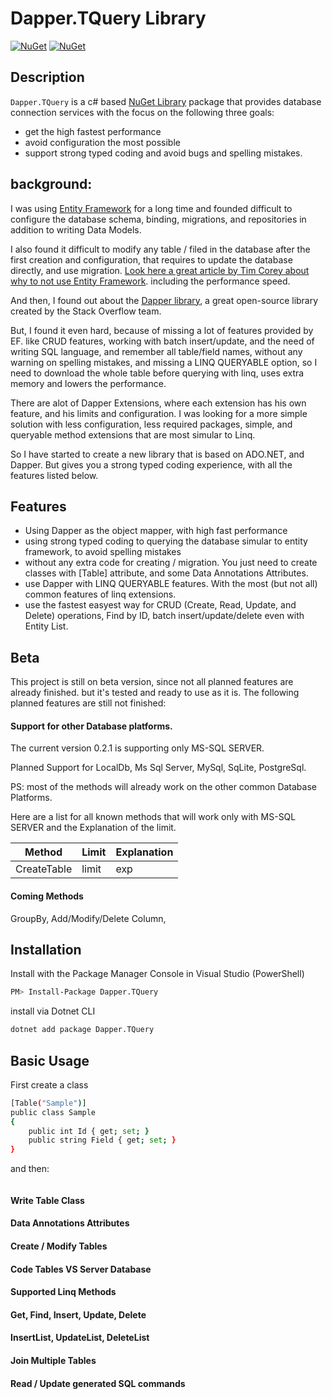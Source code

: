# Dapper.TQuery Library

[![NuGet](https://img.shields.io/nuget/v/Dapper.TQuery.svg)](https://www.nuget.org/packages/Dapper.TQuery)
[![NuGet](https://img.shields.io/nuget/dt/Dapper.TQuery.svg)](https://www.nuget.org/packages/Dapper.TQuery)

## Description
``Dapper.TQuery`` is a c# based [NuGet Library](https://github.com/jacobSpitzer/Dapper.TQuery) package that provides database connection services with the focus on the following three goals:
* get the high fastest performance
* avoid configuration the most possible
* support strong typed coding and avoid bugs and spelling mistakes.

## background:
I was using [Entity Framework](https://github.com/dotnet/ef6) for a long time and founded difficult to configure the database schema, binding, migrations, and repositories in addition to writing Data Models.

I also found it difficult to modify any table / filed in the database after the first creation and configuration, that requires to update the database directly, and use migration.
[Look here a great article by Tim Corey about why to not use Entity Framework](https://www.iamtimcorey.com/blog/137806/entity-framework). including the performance speed.

And then, I found out about the [Dapper library](https://github.com/DapperLib/Dapper), a great open-source library created by the Stack Overflow team.

But, I found it even hard, because of missing a lot of features provided by EF. like CRUD features, working with batch insert/update, and the need of writing SQL language, and remember all table/field names, without any warning on spelling mistakes, and missing a LINQ QUERYABLE option, so I need to download the whole table before querying with linq, uses extra memory and lowers the performance.

There are alot of Dapper Extensions, where each extension has his own feature, and his limits and configuration. I was looking for a more simple solution with less configuration, less required packages, simple, and queryable method extensions that are most simular to Linq.

So I have started to create a new library that is based on ADO.NET, and Dapper. But gives you a strong typed coding experience, with all the features listed below.

## Features
* Using Dapper as the object mapper, with high fast performance
* using strong typed coding to querying the database simular to entity framework, to avoid spelling mistakes
* without any extra code for creating / migration. You just need to create classes with [Table] attribute, and some Data Annotations Attributes.
* use Dapper with LINQ QUERYABLE features. With the most (but not all) common features of linq extensions.
* use the fastest easyest way for CRUD (Create, Read, Update, and Delete) operations, Find by ID, batch insert/update/delete even with Entity List.

## Beta
This project is still on beta version, since not all planned features are already finished. but it's tested and ready to use as it is.
The following planned features are still not finished:
#### Support for other Database platforms.
The current version 0.2.1 is supporting only MS-SQL SERVER. 

Planned Support for LocalDb, Ms Sql Server, MySql, SqLite, PostgreSql.

PS: most of the methods will already work on the other common Database Platforms.

Here are a list for all known methods that will work only with MS-SQL SERVER and the Explanation of the limit.

Method       | Limit         | Explanation
------------ | ------------- | ------------------------------
CreateTable | limit | exp
#### Coming Methods
GroupBy, Add/Modify/Delete Column,  

## Installation
Install with the Package Manager Console in Visual Studio (PowerShell)

```sh
PM> Install-Package Dapper.TQuery
```

install via Dotnet CLI

```sh
dotnet add package Dapper.TQuery
```


## Basic Usage

First create a class
```sh
[Table("Sample")]
public class Sample
{
    public int Id { get; set; }
    public string Field { get; set; }
}
```

and then:

```sh

```


#### Write Table Class

#### Data Annotations Attributes

#### Create / Modify Tables

#### Code Tables VS Server Database

#### Supported Linq Methods

#### Get, Find, Insert, Update, Delete

#### InsertList, UpdateList, DeleteList

#### Join Multiple Tables

#### Read / Update generated SQL commands

